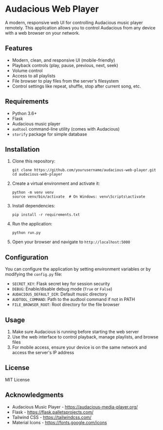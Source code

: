 # Audacious Web Player

A modern, responsive web UI for controlling Audacious music player remotely. This application allows you to control Audacious from any device with a web browser on your network.

## Features

- Modern, clean, and responsive UI (mobile-friendly)
- Playback controls (play, pause, previous, next, seek)
- Volume control
- Access to all playlists
- File browser to play files from the server's filesystem
- Control settings like repeat, shuffle, stop after current song, etc.

## Requirements

- Python 3.6+
- Flask
- Audacious music player
- `audtool` command-line utility (comes with Audacious)
- `storify` package for simple database

## Installation

1. Clone this repository:
   ```
   git clone https://github.com/yourusername/audacious-web-player.git
   cd audacious-web-player
   ```

2. Create a virtual environment and activate it:
   ```
   python -m venv venv
   source venv/bin/activate  # On Windows: venv\Scripts\activate
   ```

3. Install dependencies:
   ```
   pip install -r requirements.txt
   ```

4. Run the application:
   ```
   python run.py
   ```

5. Open your browser and navigate to `http://localhost:5000`

## Configuration

You can configure the application by setting environment variables or by modifying the `config.py` file:

- `SECRET_KEY`: Flask secret key for session security
- `DEBUG`: Enable/disable debug mode (`True` or `False`)
- `AUDACIOUS_DEFAULT_DIR`: Default music directory
- `AUDTOOL_COMMAND`: Path to the audtool command if not in PATH
- `FILE_BROWSER_ROOT`: Root directory for the file browser

## Usage

1. Make sure Audacious is running before starting the web server
2. Use the web interface to control playback, manage playlists, and browse files
3. For mobile access, ensure your device is on the same network and access the server's IP address

## License

MIT License

## Acknowledgments

- Audacious Music Player - https://audacious-media-player.org/
- Flask - https://flask.palletsprojects.com/
- Tailwind CSS - https://tailwindcss.com/
- Material Icons - https://fonts.google.com/icons 